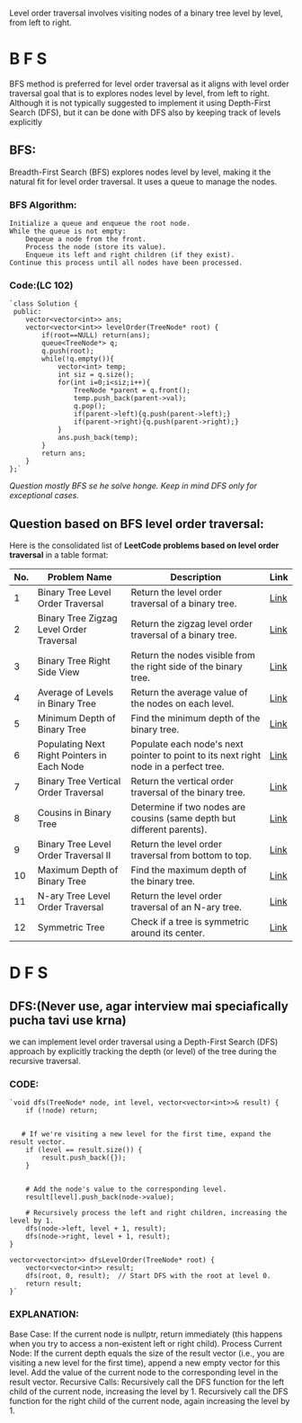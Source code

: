 Level order traversal involves visiting nodes of a binary tree level by level, from left to right.

#  B  F   S 

BFS method is preferred for level order traversal as it aligns with level order traversal goal that is to  explores nodes level by level, from left to right. Although it is not typically suggested to implement it using Depth-First Search (DFS), but it can be done with DFS also by keeping track of levels explicitly

## BFS:
Breadth-First Search (BFS) explores nodes level by level, making it the natural fit for level order traversal. It uses a queue to manage the nodes.

### BFS Algorithm:

    Initialize a queue and enqueue the root node.
    While the queue is not empty:
        Dequeue a node from the front.
        Process the node (store its value).
        Enqueue its left and right children (if they exist).
    Continue this process until all nodes have been processed.

### Code:(LC 102)
   
    `class Solution {
     public:
        vector<vector<int>> ans;
        vector<vector<int>> levelOrder(TreeNode* root) {
            if(root==NULL) return(ans);
            queue<TreeNode*> q;
            q.push(root);
            while(!q.empty()){
                vector<int> temp;            
                int siz = q.size();
                for(int i=0;i<siz;i++){
                    TreeNode *parent = q.front();
                    temp.push_back(parent->val);
                    q.pop();
                    if(parent->left){q.push(parent->left);}
                    if(parent->right){q.push(parent->right);}
                }
                ans.push_back(temp);
            }
            return ans;      
        }
    };`
*Question mostly BFS se he solve honge. Keep in mind DFS only for exceptional cases.*
## Question based on BFS level order traversal:
Here is the consolidated list of **LeetCode problems based on level order traversal** in a table format:

| **No.** | **Problem Name**                                         | **Description**                                                                     | **Link**                                                                                      |
|--------|----------------------------------------------------------|-------------------------------------------------------------------------------------|-----------------------------------------------------------------------------------------------|
| 1      | Binary Tree Level Order Traversal                        | Return the level order traversal of a binary tree.                                   | [Link](https://leetcode.com/problems/binary-tree-level-order-traversal/)                      |
| 2      | Binary Tree Zigzag Level Order Traversal                 | Return the zigzag level order traversal of a binary tree.                            | [Link](https://leetcode.com/problems/binary-tree-zigzag-level-order-traversal/)               |
| 3      | Binary Tree Right Side View                              | Return the nodes visible from the right side of the binary tree.                     | [Link](https://leetcode.com/problems/binary-tree-right-side-view/)                           |
| 4      | Average of Levels in Binary Tree                         | Return the average value of the nodes on each level.                                 | [Link](https://leetcode.com/problems/average-of-levels-in-binary-tree/)                      |
| 5      | Minimum Depth of Binary Tree                             | Find the minimum depth of the binary tree.                                           | [Link](https://leetcode.com/problems/minimum-depth-of-binary-tree/)                          |
| 6      | Populating Next Right Pointers in Each Node              | Populate each node's next pointer to point to its next right node in a perfect tree. | [Link](https://leetcode.com/problems/populating-next-right-pointers-in-each-node/)           |
| 7      | Binary Tree Vertical Order Traversal                     | Return the vertical order traversal of the binary tree.                              | [Link](https://leetcode.com/problems/vertical-order-traversal-of-a-binary-tree/)              |
| 8      | Cousins in Binary Tree                                   | Determine if two nodes are cousins (same depth but different parents).               | [Link](https://leetcode.com/problems/cousins-in-binary-tree/)                                |
| 9      | Binary Tree Level Order Traversal II                     | Return the level order traversal from bottom to top.                                 | [Link](https://leetcode.com/problems/binary-tree-level-order-traversal-ii/)                  |
| 10     | Maximum Depth of Binary Tree                             | Find the maximum depth of the binary tree.                                           | [Link](https://leetcode.com/problems/maximum-depth-of-binary-tree/)                          |
| 11     | N-ary Tree Level Order Traversal                         | Return the level order traversal of an N-ary tree.                                   | [Link](https://leetcode.com/problems/n-ary-tree-level-order-traversal/)                      |
| 12     | Symmetric Tree                                           | Check if a tree is symmetric around its center.                                      | [Link](https://leetcode.com/problems/symmetric-tree/)                                        |





# D  F   S 

## DFS:(Never use, agar interview mai speciafically pucha tavi use krna)
we can implement level order traversal using a Depth-First Search (DFS) approach by explicitly tracking the depth (or level) of the tree during the recursive traversal.

### CODE:
    `void dfs(TreeNode* node, int level, vector<vector<int>>& result) {
        if (!node) return;

    
       # If we're visiting a new level for the first time, expand the result vector.
        if (level == result.size()) {
            result.push_back({});
        }
  

        # Add the node's value to the corresponding level.
        result[level].push_back(node->value);

        # Recursively process the left and right children, increasing the level by 1.
        dfs(node->left, level + 1, result);
        dfs(node->right, level + 1, result);
    }

    vector<vector<int>> dfsLevelOrder(TreeNode* root) {
        vector<vector<int>> result;
        dfs(root, 0, result);  // Start DFS with the root at level 0.
        return result;
    }`

### EXPLANATION:
Base Case: 
    If the current node is nullptr, return immediately (this happens when you try to access a non-existent left or right child).
Process Current Node:
    If the current depth equals the size of the result vector (i.e., you are visiting a new level for the first time), append a new empty vector for this level.
    Add the value of the current node to the corresponding level in the result vector.
Recursive Calls:
    Recursively call the DFS function for the left child of the current node, increasing the level by 1.
    Recursively call the DFS function for the right child of the current node, again increasing the level by 1.